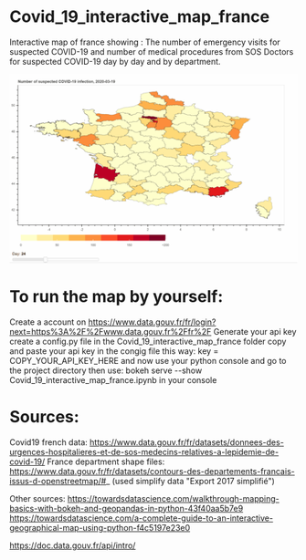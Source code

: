 # Covid_19_interactive_map_france
Interactive map of france showing : The number of emergency visits for suspected COVID-19 and number of medical procedures from SOS Doctors for suspected COVID-19 day by day and by department.

![Covid_19_interactive_map_france_Demo](Covid_19_interactive_map_france/gif_map.gif)

# To run the map by yourself:
Create a account on https://www.data.gouv.fr/fr/login?next=https%3A%2F%2Fwww.data.gouv.fr%2Ffr%2F
Generate your api key
create a config.py file in the Covid_19_interactive_map_france folder
copy and paste your api key in the congig file this way:
key = COPY_YOUR_API_KEY_HERE
and now use your python console and go to the project directory
then use:
bokeh serve --show Covid_19_interactive_map_france.ipynb in your console



# Sources:
Covid19 french data: https://www.data.gouv.fr/fr/datasets/donnees-des-urgences-hospitalieres-et-de-sos-medecins-relatives-a-lepidemie-de-covid-19/
France department shape files: https://www.data.gouv.fr/fr/datasets/contours-des-departements-francais-issus-d-openstreetmap/#_
(used simplify data "Export 2017 simplifié")


Other sources:
https://towardsdatascience.com/walkthrough-mapping-basics-with-bokeh-and-geopandas-in-python-43f40aa5b7e9
https://towardsdatascience.com/a-complete-guide-to-an-interactive-geographical-map-using-python-f4c5197e23e0

https://doc.data.gouv.fr/api/intro/
